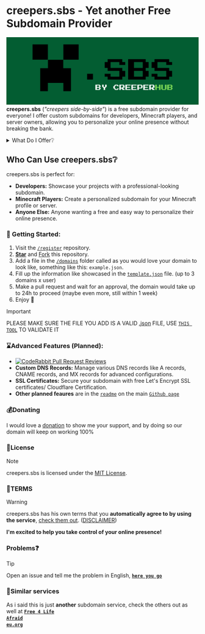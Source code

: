 # creepers.sbs - Yet another Free Subdomain Provider
[![Banner](https://raw.githubusercontent.com/creepersbs/.github/refs/heads/main/profile/mini-banner.png)](https://creepers.sbs)
**creepers.sbs** (*"creepers side-by-side"*) is a free subdomain provider for everyone! I offer custom subdomains for developers, Minecraft players, and server owners, allowing you to personalize your online presence without breaking the bank.

<details> <summary>What Do I Offer❔</summary>


* **Free Subdomains:** No hidden fees, no credit cards required.
* **Customizable Names:** Create unique subdomains for your projects, websites, or Minecraft servers.
* **Quick and Easy Setup:** Get your subdomain up and running in hours (soon i will add automatization).
* **Complete subdomain ownership:** Choose from a variety of subdomains with the `sbs` TLD (side-by-side), or the `cloud` TLD you can use everywhere you want.
* **Reliable DNS:** Ensure your subdomain is always accessible with a robust DNS infrastructure powered by these 3 services: <br><br>
 [![Cloudflare](https://github.com/creepersbs/.github/blob/main/profile/cloudflare.png)](https://cloudflare.com) <br>
 [![Gcore](https://github.com/creepersbs/.github/blob/main/profile/gcore.png)](https://gcore.com) <br>
 [![CloudDNS](https://github.com/creepersbs/.github/blob/main/profile/cloudns.png)](https://cloudns.net/)
 </details>
 
## **Who Can Use creepers.sbs❔**

creepers.sbs is perfect for:

* **Developers:** Showcase your projects with a professional-looking subdomain.
* **Minecraft Players:** Create a personalized subdomain for your Minecraft profile or server.
* **Anyone Else:** Anyone wanting a free and easy way to personalize their online presence.

### 📌 Getting Started:

1. Visit the [`/register`](https://github.com/creepersbs/register) repository.
2. [**Star**](https://docs.github.com/en/get-started/exploring-projects-on-github/saving-repositories-with-stars) and [Fork](https://github.com/creepersbs/register/fork) this repository.
3. Add a file in the [`/domains`](https://github.com/creepersbs/register/blob/main/domains) folder called as you would love your domain to look like, something like this: `example.json`.
4. Fill up the information like showcased in the [`template.json`](https://github.com/creepersbs/register/blob/main/domains/template.json) file. (up to 3 domains x user)
5. Make a pull request and wait for an approval, the domain would take up to 24h to proceed (maybe even more, still within 1 week)
6. Enjoy 🤩<br>

> [!IMPORTANT]
>PLEASE MAKE SURE THE FILE YOU ADD IS A VALID [.json](https://en.wikipedia.org/wiki/JSON) FILE, USE [`THIS TOOL`](https://jsonlint.com/) TO VALIDATE IT



### ⌛**Advanced Features (Planned):**

* [![CodeRabbit Pull Request Reviews](https://img.shields.io/coderabbit/prs/github/creepersbs/register?labelColor=171717&color=FF570A&link=https%3A%2F%2Fcoderabbit.ai&label=CodeRabbit%20Reviews)](https://coderabbit.ai)
* **Custom DNS Records:** Manage various DNS records like A records, CNAME records, and MX records for advanced configurations.
* **SSL Certificates:** Secure your subdomain with free Let's Encrypt SSL certificates/ Cloudflare Certification.
* **Other planned feaures** are in the [`readme`](https://github.com/creepersbs/.github/blob/main/profile/README.md) on the main [`Github page`](https://creeperhub.net/creepersbs)

### 💰**Donating**

I would love a [donation](https://creepers.sbs/donate) to show me your support, and by doing so our domain will keep on working 100%

### 📃**License**

> [!NOTE]
>creepers.sbs is licensed under the [MIT License](https://choosealicense.com/licenses/mit/).

### 📜**TERMS**

> [!WARNING]
>creepers.sbs has his own terms that you **automatically agree to by using the service**, [check them out](https://github.com/creepersbs/register/blob/main/SECURITY.md). ([DISCLAIMER](https://github.com/creepersbs/#disclaimer))

**I'm excited to help you take control of your online presence!**

### Problems❓
> [!TIP]
>Open an issue and tell me the problem in English, [**`here you go`**](https://github.com/creepersbs/register/issues/new/choose)

### 🤝Similar services
As i said this is just **another** subdomain service, check the others out as well at [**`Free 4 Life`**](https://free.hrsn.dev/#/?id=domains)<br>
[**`Afraid`**](https://freedns.afraid.org/)<br>
[**`eu.org`**](https://nic.eu.org)<br>

